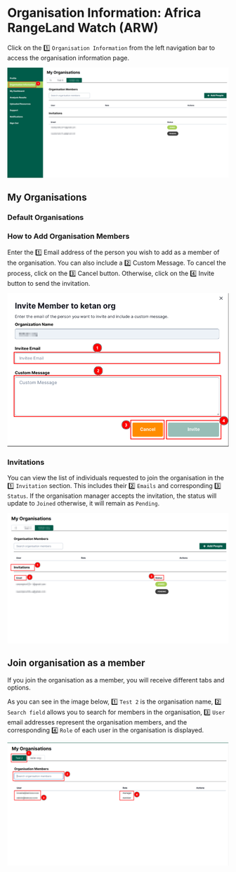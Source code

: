 # Organisation Information: Africa RangeLand Watch (ARW)

Click on the 1️⃣ `Organisation Information` from the left navigation bar to access the organisation information page.

[![Organisation Information Page](./img/guide-organisation-img-1.png)](./img/guide-organisation-img-1.png)

## My Organisations

### Default Organisations

### How to Add Organisation Members

Enter the 1️⃣ Email address of the person you wish to add as a member of the organisation. You can also include a 2️⃣ Custom Message. To cancel the process, click on the 3️⃣ Cancel button. Otherwise, click on the 4️⃣ Invite button to send the invitation.

[![Add Member Form](./img/guide-organisation-img-2.png)](./img/guide-organisation-img-2.png)

### Invitations

You can view the list of individuals requested to join the organisation in the 1️⃣ `Invitation` section. This includes their 2️⃣ `Emails` and corresponding 3️⃣ `Status`. If the organisation manager accepts the invitation, the status will update to `Joined` otherwise, it will remain as `Pending`.

[![Invitations](./img/guide-organisation-img-3.png)](./img/guide-organisation-img-3.png)

## Join organisation as a member

If you join the organisation as a member, you will receive different tabs and options.

As you can see in the image below, 1️⃣ `Test 2` is the organisation name, 2️⃣ `Search field` allows you to search for members in the organisation, 3️⃣ `User` email addresses represent the organisation members, and the corresponding 4️⃣ `Role` of each user in the organisation is displayed.

[![Join Organisation As Member UI](./img/guide-organisation-img-4.png)](./img/guide-organisation-img-4.png)
